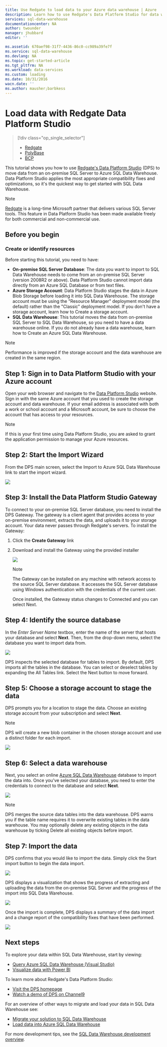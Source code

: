 ```yaml
---
title: Use Redgate to load data to your Azure data warehouse | Azure
description: Learn how to use Redgate's Data Platform Studio for data warehousing scenarios.
services: sql-data-warehouse
documentationcenter: NA
author: twounder
manager: jhubbard
editor: ''

ms.assetid: 670aef98-31f7-4436-86c0-cc989a39fe7f
ms.service: sql-data-warehouse
ms.devlang: NA
ms.topic: get-started-article
ms.tgt_pltfrm: NA
ms.workload: data-services
ms.custom: loading
ms.date: 10/31/2016
wacn.date: ''
ms.author: mausher;barbkess
---
```


# Load data with Redgate Data Platform Studio

> [!div class="op_single_selector"]
> * [Redgate](sql-data-warehouse-load-with-redgate.md)
> * [PolyBase](sql-data-warehouse-get-started-load-with-polybase.md)
> * [BCP](sql-data-warehouse-load-with-bcp.md)
<!-- Data Factory not supported on Azure.cn-->
<!-- [Data Factory](sql-data-warehouse-get-started-load-with-azure-data-factory.md)-->

This tutorial shows you how to use [Redgate's Data Platform Studio](http://www.red-gate.com/products/azure-development/data-platform-studio/) (DPS) to move data from an on-premise SQL Server to Azure SQL Data Warehouse. Data Platform Studio applies the most appropriate compatibility fixes and optimizations, so it's the quickest way to get started with SQL Data Warehouse.

> [!NOTE]
> [Redgate](http://www.red-gate.com) is a long-time Microsoft partner that delivers various SQL Server tools. This feature in Data Platform Studio has been made available freely for both commercial and non-commercial use.
> 
> 

## Before you begin
### Create or identify resources
Before starting this tutorial, you need to have:

* **On-premise SQL Server Database**: The data you want to import to SQL Data Warehouse needs to come from an on-premise SQL Server (version 2008R2 or above). Data Platform Studio cannot import data directly from an Azure SQL Database or from text files.
* **Azure Storage Account**: Data Platform Studio stages the data in Azure Blob Storage before loading it into SQL Data Warehouse. The storage account must be using the "Resource Manager" deployment model (the default) rather than the "Classic" deployment model. If you don't have a storage account, learn how to Create a storage account. 
* **SQL Data Warehouse**: This tutorial moves the data from on-premise SQL Server to SQL Data Warehouse, so you need to have a data warehouse online. If you do not already have a data warehouse, learn how to Create an Azure SQL Data Warehouse.

> [!NOTE]
> Performance is improved if the storage account and the data warehouse are created in the same region.
> 
> 

## Step 1: Sign in to Data Platform Studio with your Azure account
Open your web browser and navigate to the [Data Platform Studio](https://www.dataplatformstudio.com/) website. Sign in with the same Azure account that you used to create the storage account and data warehouse. If your email address is associated with both a work or school account and a Microsoft account, be sure to choose the account that has access to your resources.

> [!NOTE]
> If this is your first time using Data Platform Studio, you are asked to grant the application permission to manage your Azure resources.
> 
> 

## Step 2: Start the Import Wizard
From the DPS main screen, select the Import to Azure SQL Data Warehouse link to start the import wizard.

![][1]

## Step 3: Install the Data Platform Studio Gateway
To connect to your on-premise SQL Server database, you need to install the DPS Gateway. The gateway is a client agent that provides access to your on-premise environment, extracts the data, and uploads it to your storage account. Your data never passes through Redgate's servers. To install the Gateway:

1. Click the **Create Gateway** link
2. Download and install the Gateway using the provided installer

    ![][2]

    > [!NOTE]
    > The Gateway can be installed on any machine with network access to the source SQL Server database. It accesses the SQL Server database using Windows authentication with the credentials of the current user.
    > 
    > 

    Once installed, the Gateway status changes to Connected and you can select Next.

## Step 4: Identify the source database
In the *Enter Server Name* textbox, enter the name of the server that hosts your database and select **Next**. Then, from the drop-down menu, select the database you want to import data from.

![][3]

DPS inspects the selected database for tables to import. By default, DPS imports all the tables in the database. You can select or deselect tables by expanding the All Tables link. Select the Next button to move forward.

## Step 5: Choose a storage account to stage the data
DPS prompts you for a location to stage the data. Choose an existing storage account from your subscription and select **Next**.

> [!NOTE]
> DPS will create a new blob container in the chosen storage account and use a distinct folder for each import.
> 
> 

![][4]

## Step 6: Select a data warehouse
Next, you select an online [Azure SQL Data Warehouse](http://aka.ms/sqldw) database to import the data into. Once you've selected your database, you need to enter the credentials to connect to the database and select **Next**.

![][5]

> [!NOTE]
> DPS merges the source data tables into the data warehouse. DPS warns you if the table name requires it to overwrite existing tables in the data warehouse. You may optionally delete any existing objects in the data warehouse by ticking Delete all existing objects before import.
> 
> 

## Step 7: Import the data
DPS confirms that you would like to import the data. Simply click the Start import button to begin the data import.

![][6]

DPS displays a visualization that shows the progress of extracting and uploading the data from the on-premise SQL Server and the progress of the import into SQL Data Warehouse.

![][7]

Once the import is complete, DPS displays a summary of the data import and a change report of the compatibility fixes that have been performed.

![][8]

## Next steps
To explore your data within SQL Data Warehouse, start by viewing:

* [Query Azure SQL Data Warehouse (Visual Studio)][Query Azure SQL Data Warehouse (Visual Studio)]
* [Visualize data with Power BI][Visualize data with Power BI]

To learn more about Redgate's Data Platform Studio:

* [Visit the DPS homepage](http://www.dataplatformstudio.com/)
* [Watch a demo of DPS on Channel9](https://channel9.msdn.com/Blogs/cloud-with-a-silver-lining/Loading-data-into-Azure-SQL-Datawarehouse-with-Redgate-Data-Platform-Studio)

For an overview of other ways to migrate and load your data in SQL Data Warehouse see:

* [Migrate your solution to SQL Data Warehouse][Migrate your solution to SQL Data Warehouse]
* [Load data into Azure SQL Data Warehouse](sql-data-warehouse-overview-load.md)

For more development tips, see the [SQL Data Warehouse development overview](sql-data-warehouse-overview-develop.md).

<!--Image references-->
[1]: ./media/sql-data-warehouse-redgate/2016-10-05_15-59-56.png
[2]: media/sql-data-warehouse-redgate/2016-10-05_11-16-07.png
[3]: media/sql-data-warehouse-redgate/2016-10-05_11-17-46.png
[4]: media/sql-data-warehouse-redgate/2016-10-05_11-20-41.png
[5]: media/sql-data-warehouse-redgate/2016-10-05_11-31-24.png
[6]: media/sql-data-warehouse-redgate/2016-10-05_11-32-20.png
[7]: media/sql-data-warehouse-redgate/2016-10-05_11-49-53.png
[8]: media/sql-data-warehouse-redgate/2016-10-05_12-57-10.png

<!--Article references-->
[Query Azure SQL Data Warehouse (Visual Studio)]: ./sql-data-warehouse-query-visual-studio.md
[Visualize data with Power BI]: ./sql-data-warehouse-get-started-visualize-with-power-bi.md
[Migrate your solution to SQL Data Warehouse]: ./sql-data-warehouse-overview-migrate.md
[Load data into Azure SQL Data Warehouse]: ./sql-data-warehouse-overview-load.md
[SQL Data Warehouse development overview]: ./sql-data-warehouse-overview-develop.md